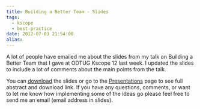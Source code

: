 ```yaml
---
title: Building a Better Team - Slides
tags:
  - kscope
  - best-practice
date: 2012-07-03 21:54:00
alias:
---
```


A lot of people have emailed me about the slides from my talk on Building a Better Team that I gave at ODTUG Kscope 12 last week. I updated the slides to include a lot of comments about the main points from the talk.

You can [download](http://goo.gl/hVnyD) the slides or go to the [Presentations](http://www.talkapex.com/p/presentations.html) page to see full abstract and download link. If you have any questions, comments, or want to let me know how implementing some of the ideas go please feel free to send me an email (email address in slides).
